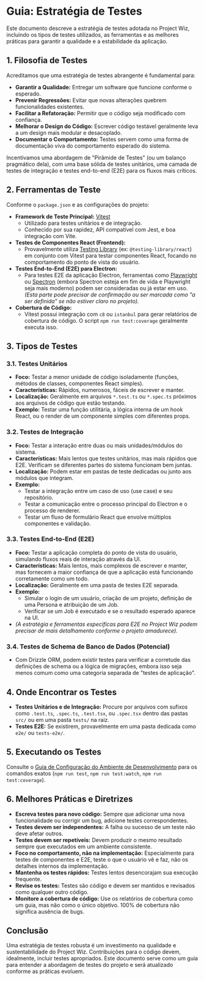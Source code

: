 # Guia: Estratégia de Testes

Este documento descreve a estratégia de testes adotada no Project Wiz, incluindo os tipos de testes utilizados, as ferramentas e as melhores práticas para garantir a qualidade e a estabilidade da aplicação.

## 1. Filosofia de Testes

Acreditamos que uma estratégia de testes abrangente é fundamental para:

*   **Garantir a Qualidade:** Entregar um software que funcione conforme o esperado.
*   **Prevenir Regressões:** Evitar que novas alterações quebrem funcionalidades existentes.
*   **Facilitar a Refatoração:** Permitir que o código seja modificado com confiança.
*   **Melhorar o Design do Código:** Escrever código testável geralmente leva a um design mais modular e desacoplado.
*   **Documentar o Comportamento:** Testes servem como uma forma de documentação viva do comportamento esperado do sistema.

Incentivamos uma abordagem de "Pirâmide de Testes" (ou um balanço pragmático dela), com uma base sólida de testes unitários, uma camada de testes de integração e testes end-to-end (E2E) para os fluxos mais críticos.

## 2. Ferramentas de Teste

Conforme o `package.json` e as configurações do projeto:

*   **Framework de Teste Principal:** [Vitest](https://vitest.dev/)
    *   Utilizado para testes unitários e de integração.
    *   Conhecido por sua rapidez, API compatível com Jest, e boa integração com Vite.
*   **Testes de Componentes React (Frontend):**
    *   Provavelmente utiliza [Testing Library](https://testing-library.com/docs/react-testing-library/intro/) (ex: `@testing-library/react`) em conjunto com Vitest para testar componentes React, focando no comportamento do ponto de vista do usuário.
*   **Testes End-to-End (E2E) para Electron:**
    *   Para testes E2E da aplicação Electron, ferramentas como [Playwright](https://playwright.dev/) ou [Spectron](https://www.electronjs.org/pt/docs/latest/tutorial/testing-spectron) (embora Spectron esteja em fim de vida e Playwright seja mais moderno) podem ser consideradas ou já estar em uso. *(Esta parte pode precisar de confirmação ou ser marcada como "a ser definida" se não estiver claro no projeto).*
*   **Cobertura de Código:**
    *   Vitest possui integração com `c8` ou `istanbul` para gerar relatórios de cobertura de código. O script `npm run test:coverage` geralmente executa isso.

## 3. Tipos de Testes

### 3.1. Testes Unitários

*   **Foco:** Testar a menor unidade de código isoladamente (funções, métodos de classes, componentes React simples).
*   **Características:** Rápidos, numerosos, fáceis de escrever e manter.
*   **Localização:** Geralmente em arquivos `*.test.ts` ou `*.spec.ts` próximos aos arquivos de código que estão testando.
*   **Exemplo:** Testar uma função utilitária, a lógica interna de um hook React, ou o render de um componente simples com diferentes props.

### 3.2. Testes de Integração

*   **Foco:** Testar a interação entre duas ou mais unidades/módulos do sistema.
*   **Características:** Mais lentos que testes unitários, mas mais rápidos que E2E. Verificam se diferentes partes do sistema funcionam bem juntas.
*   **Localização:** Podem estar em pastas de teste dedicadas ou junto aos módulos que integram.
*   **Exemplo:**
    *   Testar a integração entre um caso de uso (use case) e seu repositório.
    *   Testar a comunicação entre o processo principal do Electron e o processo de renderer.
    *   Testar um fluxo de formulário React que envolve múltiplos componentes e validação.

### 3.3. Testes End-to-End (E2E)

*   **Foco:** Testar a aplicação completa do ponto de vista do usuário, simulando fluxos reais de interação através da UI.
*   **Características:** Mais lentos, mais complexos de escrever e manter, mas fornecem a maior confiança de que a aplicação está funcionando corretamente como um todo.
*   **Localização:** Geralmente em uma pasta de testes E2E separada.
*   **Exemplo:**
    *   Simular o login de um usuário, criação de um projeto, definição de uma Persona e atribuição de um Job.
    *   Verificar se um Job é executado e se o resultado esperado aparece na UI.
*   *(A estratégia e ferramentas específicas para E2E no Project Wiz podem precisar de mais detalhamento conforme o projeto amadurece).*

### 3.4. Testes de Schema de Banco de Dados (Potencial)

*   Com Drizzle ORM, podem existir testes para verificar a corretude das definições de schema ou a lógica de migrações, embora isso seja menos comum como uma categoria separada de "testes de aplicação".

## 4. Onde Encontrar os Testes

*   **Testes Unitários e de Integração:** Procure por arquivos com sufixos como `.test.ts`, `.spec.ts`, `.test.tsx`, ou `.spec.tsx` dentro das pastas `src/` ou em uma pasta `tests/` na raiz.
*   **Testes E2E:** Se existirem, provavelmente em uma pasta dedicada como `e2e/` ou `tests-e2e/`.

## 5. Executando os Testes

Consulte o [Guia de Configuração do Ambiente de Desenvolvimento](./06-development-setup.md#8-executando-testes) para os comandos exatos (`npm run test`, `npm run test:watch`, `npm run test:coverage`).

## 6. Melhores Práticas e Diretrizes

*   **Escreva testes para novo código:** Sempre que adicionar uma nova funcionalidade ou corrigir um bug, adicione testes correspondentes.
*   **Testes devem ser independentes:** A falha ou sucesso de um teste não deve afetar outros.
*   **Testes devem ser repetíveis:** Devem produzir o mesmo resultado sempre que executados em um ambiente consistente.
*   **Foco no comportamento, não na implementação:** Especialmente para testes de componentes e E2E, teste o que o usuário vê e faz, não os detalhes internos da implementação.
*   **Mantenha os testes rápidos:** Testes lentos desencorajam sua execução frequente.
*   **Revise os testes:** Testes são código e devem ser mantidos e revisados como qualquer outro código.
*   **Monitore a cobertura de código:** Use os relatórios de cobertura como um guia, mas não como o único objetivo. 100% de cobertura não significa ausência de bugs.

## Conclusão

Uma estratégia de testes robusta é um investimento na qualidade e sustentabilidade do Project Wiz. Contribuições para o código devem, idealmente, incluir testes apropriados. Este documento serve como um guia para entender a abordagem de testes do projeto e será atualizado conforme as práticas evoluem.
